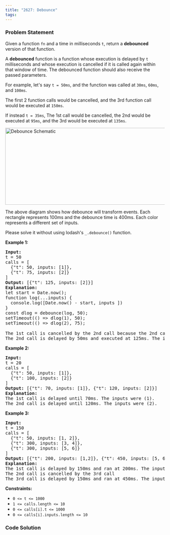 ```yaml
---
title: "2627: Debounce"
tags:
---
```

### Problem Statement

<p>Given a function <code>fn</code> and a time in milliseconds <code>t</code>, return a <strong>debounced</strong> version of that function.</p>

<p>A <strong>debounced</strong> function is a function whose execution is delayed by <code>t</code> milliseconds and whose execution is cancelled if it is called again within that window of time. The debounced function should also receive the passed parameters.</p>

<p>For example, let&#39;s say <code>t = 50ms</code>, and the function was called at <code>30ms</code>, <code>60ms</code>, and <code>100ms</code>.</p>

<p>The first 2 function calls would be cancelled, and the 3rd function call would be executed at <code>150ms</code>.</p>

<p>If instead <code>t = 35ms</code>, The 1st call would be cancelled, the 2nd would be executed at <code>95ms</code>, and the 3rd would be executed at <code>135ms</code>.</p>

<p><img alt="Debounce Schematic" src="https://assets.leetcode.com/uploads/2023/04/08/screen-shot-2023-04-08-at-11048-pm.png" style="width: 800px; height: 242px;" /></p>

<p>The above diagram shows how debounce will transform events. Each rectangle represents 100ms and the debounce time is 400ms. Each color represents a different set of inputs.</p>

<p>Please solve it without using lodash&#39;s <code>_.debounce()</code> function.</p>


<p><strong class="example">Example 1:</strong></p>

<pre>
<strong>Input:</strong> 
t = 50
calls = [
  {&quot;t&quot;: 50, inputs: [1]},
  {&quot;t&quot;: 75, inputs: [2]}
]
<strong>Output:</strong> [{&quot;t&quot;: 125, inputs: [2]}]
<strong>Explanation:</strong>
let start = Date.now();
function log(...inputs) { 
  console.log([Date.now() - start, inputs ])
}
const dlog = debounce(log, 50);
setTimeout(() =&gt; dlog(1), 50);
setTimeout(() =&gt; dlog(2), 75);

The 1st call is cancelled by the 2nd call because the 2nd call occurred before 100ms
The 2nd call is delayed by 50ms and executed at 125ms. The inputs were (2).
</pre>

<p><strong class="example">Example 2:</strong></p>

<pre>
<strong>Input:</strong> 
t = 20
calls = [
  {&quot;t&quot;: 50, inputs: [1]},
  {&quot;t&quot;: 100, inputs: [2]}
]
<strong>Output:</strong> [{&quot;t&quot;: 70, inputs: [1]}, {&quot;t&quot;: 120, inputs: [2]}]
<strong>Explanation:</strong>
The 1st call is delayed until 70ms. The inputs were (1).
The 2nd call is delayed until 120ms. The inputs were (2).
</pre>

<p><strong class="example">Example 3:</strong></p>

<pre>
<strong>Input:</strong> 
t = 150
calls = [
  {&quot;t&quot;: 50, inputs: [1, 2]},
  {&quot;t&quot;: 300, inputs: [3, 4]},
  {&quot;t&quot;: 300, inputs: [5, 6]}
]
<strong>Output:</strong> [{&quot;t&quot;: 200, inputs: [1,2]}, {&quot;t&quot;: 450, inputs: [5, 6]}]
<strong>Explanation:</strong>
The 1st call is delayed by 150ms and ran at 200ms. The inputs were (1, 2).
The 2nd call is cancelled by the 3rd call
The 3rd call is delayed by 150ms and ran at 450ms. The inputs were (5, 6).
</pre>


<p><strong>Constraints:</strong></p>

<ul>
	<li><code>0 &lt;= t &lt;= 1000</code></li>
	<li><code>1 &lt;= calls.length &lt;= 10</code></li>
	<li><code>0 &lt;= calls[i].t &lt;= 1000</code></li>
	<li><code>0 &lt;= calls[i].inputs.length &lt;= 10</code></li>
</ul>


### Code Solution

```python

```
